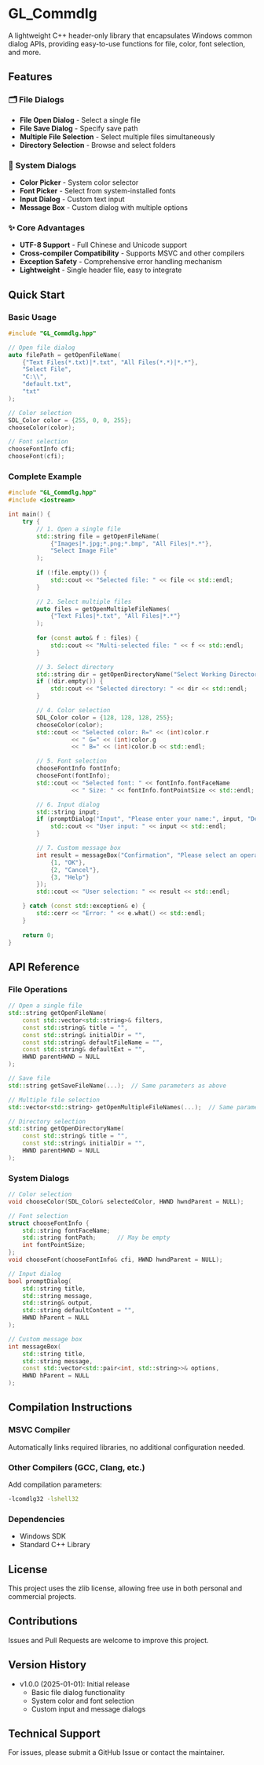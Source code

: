 # GL_Commdlg

A lightweight C++ header-only library that encapsulates Windows common dialog APIs, providing easy-to-use functions for file, color, font selection, and more.

## Features

### 🗂️ File Dialogs
- **File Open Dialog** - Select a single file
- **File Save Dialog** - Specify save path
- **Multiple File Selection** - Select multiple files simultaneously
- **Directory Selection** - Browse and select folders

### 🎨 System Dialogs
- **Color Picker** - System color selector
- **Font Picker** - Select from system-installed fonts
- **Input Dialog** - Custom text input
- **Message Box** - Custom dialog with multiple options

### ✨ Core Advantages
- **UTF-8 Support** - Full Chinese and Unicode support
- **Cross-compiler Compatibility** - Supports MSVC and other compilers
- **Exception Safety** - Comprehensive error handling mechanism
- **Lightweight** - Single header file, easy to integrate

## Quick Start

### Basic Usage

```cpp
#include "GL_Commdlg.hpp"

// Open file dialog
auto filePath = getOpenFileName(
    {"Text Files(*.txt)|*.txt", "All Files(*.*)|*.*"},
    "Select File",
    "C:\\",
    "default.txt",
    "txt"
);

// Color selection
SDL_Color color = {255, 0, 0, 255};
chooseColor(color);

// Font selection
chooseFontInfo cfi;
chooseFont(cfi);
```

### Complete Example

```cpp
#include "GL_Commdlg.hpp"
#include <iostream>

int main() {
    try {
        // 1. Open a single file
        std::string file = getOpenFileName(
            {"Images|*.jpg;*.png;*.bmp", "All Files|*.*"},
            "Select Image File"
        );
        
        if (!file.empty()) {
            std::cout << "Selected file: " << file << std::endl;
        }

        // 2. Select multiple files
        auto files = getOpenMultipleFileNames(
            {"Text Files|*.txt", "All Files|*.*"}
        );
        
        for (const auto& f : files) {
            std::cout << "Multi-selected file: " << f << std::endl;
        }

        // 3. Select directory
        std::string dir = getOpenDirectoryName("Select Working Directory");
        if (!dir.empty()) {
            std::cout << "Selected directory: " << dir << std::endl;
        }

        // 4. Color selection
        SDL_Color color = {128, 128, 128, 255};
        chooseColor(color);
        std::cout << "Selected color: R=" << (int)color.r 
                  << " G=" << (int)color.g 
                  << " B=" << (int)color.b << std::endl;

        // 5. Font selection
        chooseFontInfo fontInfo;
        chooseFont(fontInfo);
        std::cout << "Selected font: " << fontInfo.fontFaceName 
                  << " Size: " << fontInfo.fontPointSize << std::endl;

        // 6. Input dialog
        std::string input;
        if (promptDialog("Input", "Please enter your name:", input, "Default name")) {
            std::cout << "User input: " << input << std::endl;
        }

        // 7. Custom message box
        int result = messageBox("Confirmation", "Please select an operation:", {
            {1, "OK"},
            {2, "Cancel"},
            {3, "Help"}
        });
        std::cout << "User selection: " << result << std::endl;

    } catch (const std::exception& e) {
        std::cerr << "Error: " << e.what() << std::endl;
    }
    
    return 0;
}
```

## API Reference

### File Operations

```cpp
// Open a single file
std::string getOpenFileName(
    const std::vector<std::string>& filters,
    const std::string& title = "",
    const std::string& initialDir = "",
    const std::string& defaultFileName = "",
    const std::string& defaultExt = "",
    HWND parentHWND = NULL
);

// Save file
std::string getSaveFileName(...);  // Same parameters as above

// Multiple file selection
std::vector<std::string> getOpenMultipleFileNames(...);  // Same parameters as above

// Directory selection
std::string getOpenDirectoryName(
    const std::string& title = "",
    const std::string& initialDir = "",
    HWND parentHWND = NULL
);
```

### System Dialogs

```cpp
// Color selection
void chooseColor(SDL_Color& selectedColor, HWND hwndParent = NULL);

// Font selection
struct chooseFontInfo {
    std::string fontFaceName;
    std::string fontPath;      // May be empty
    int fontPointSize;
};
void chooseFont(chooseFontInfo& cfi, HWND hwndParent = NULL);

// Input dialog
bool promptDialog(
    std::string title,
    std::string message, 
    std::string& output,
    std::string defaultContent = "",
    HWND hParent = NULL
);

// Custom message box
int messageBox(
    std::string title,
    std::string message,
    const std::vector<std::pair<int, std::string>>& options,
    HWND hParent = NULL
);
```

## Compilation Instructions

### MSVC Compiler
Automatically links required libraries, no additional configuration needed.

### Other Compilers (GCC, Clang, etc.)
Add compilation parameters:
```bash
-lcomdlg32 -lshell32
```

### Dependencies
- Windows SDK
- Standard C++ Library

## License

This project uses the zlib license, allowing free use in both personal and commercial projects.

## Contributions

Issues and Pull Requests are welcome to improve this project.

## Version History

- v1.0.0 (2025-01-01): Initial release
  - Basic file dialog functionality
  - System color and font selection
  - Custom input and message dialogs

## Technical Support

For issues, please submit a GitHub Issue or contact the maintainer.